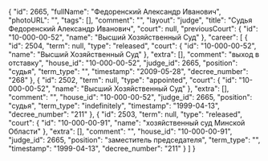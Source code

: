 {
    "id": 2665,
    "fullName": "Федоренский Александр Иванович",
    "photoURL": "",
    "tags": [],
    "comment": "",
    "layout": "judge",
    "title": "Судья Федоренский Александр Иванович",
    "court": null,
    "previousCourt": {
        "id": "10-000-00-52",
        "name": "Высший Хозяйственный Суд"
    },
    "career": [
        {
            "id": 2504,
            "term": null,
            "type": "released",
            "court": {
                "id": "10-000-00-52",
                "name": "Высший Хозяйственный Суд"
            },
            "extra": [],
            "comment": "выход в отставку",
            "house_id": "10-000-00-52",
            "judge_id": 2665,
            "position": "судья",
            "term_type": "",
            "timestamp": "2009-05-28",
            "decree_number": "268"
        },
        {
            "id": 2502,
            "term": null,
            "type": "appointed",
            "court": {
                "id": "10-000-00-52",
                "name": "Высший Хозяйственный Суд"
            },
            "extra": [],
            "comment": "",
            "house_id": "10-000-00-52",
            "judge_id": 2665,
            "position": "судья",
            "term_type": "indefinitely",
            "timestamp": "1999-04-13",
            "decree_number": "211"
        },
        {
            "id": 2503,
            "term": null,
            "type": "released",
            "court": {
                "id": "10-000-00-91",
                "name": "хозяйственный суд Минской Области"
            },
            "extra": [],
            "comment": "",
            "house_id": "10-000-00-91",
            "judge_id": 2665,
            "position": "заместитель председателя",
            "term_type": "",
            "timestamp": "1999-04-13",
            "decree_number": "211"
        }
    ]
}